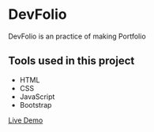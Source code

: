 # DevFolio
DevFolio is an practice of making Portfolio

## Tools used in this project
- HTML
- CSS
- JavaScript
- Bootstrap

[Live Demo](https://danielss.netlify.app/)
